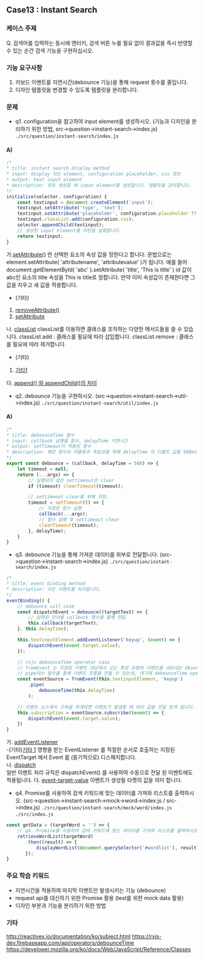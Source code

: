 ## Case13 : Instant Search


### 케이스 주제

Q. 검색어를 입력하는 동시에 엔터키, 검색 버튼 누를 필요 없이 결과값을 즉시 반영할 수 있는 순간 검색 기능을 구현하십시오.


### 기능 요구사항

1. 키보드 이벤트를 지연시간(debounce 기능)을 통해 request 횟수를 줄입니다.
2. 디자인 템플릿을 변경할 수 있도록 템플릿을 분리합니다.


### 문제
- q1. configuration을 참고하여 input element를 생성하시오. (기능과 디자인을 분리하기 위한 방법, src->question->instant-search->index.js)
`./src/question/instant-search/index.js`
#### A)
```js
/*
* title: instant search display method
* input: display 되는 element, configuration placeholder, css 정보
* output: text input element
* description: 최초 생성할 때 input element를 생성합니다. 템플릿을 관리합니다.
*/
initialize(selector, configuration) {
    const textinput = document.createElement('input');
    textinput.setAttribute('type', 'text');
    textinput.setAttribute('placeholder', configuration.placeholder ?? 'Please enter');
    textinput.classList.add(configuration.css);
    selector.appendChild(textinput);
    // 생성된 input element를 리턴을 실행합니다.
    return textinput;
}
```
가.<a href="https://www.codingfactory.net/10419">setAttribute()</a> 란 선택한 요소의 속성 값을 정한다고 합니다.
문법으로는 element.setAttribute( 'attributename', 'attributevalue' )가 됩니다.
예를 들어 document.getElementById( 'abc' ).setAttribute( 'title', 'This is title' )
id 값이 abc인 요소의 title 속성을 This is title로 정합니다. 만약 이미 속성값이 존재한다면 그 값을 지우고 새 값을 적용합니다.
- (기타)
1. <a href="https://www.codingfactory.net/10419#google_vignette">removeAttribute()</a>
2. <a href="https://www.codingfactory.net/10419">setAttribute</a>

나. <a href="https://developer.mozilla.org/ko/docs/Web/API/Element/classList">classList</a>
classList를 이용하면 클래스를 조작하는 다양한 메서드들을 쓸 수 있습니다.
classList.add : 클래스를 필요에 따라 삽입합니다.
classList.remove : 클래스를 필요에 따라 제거합니다.
- (기타) 
1. <a href="https://velog.io/@rimu/%EC%9E%90%EB%B0%94%EC%8A%A4%ED%81%AC%EB%A6%BD%ED%8A%B8-classList.add-remove-contains-toggle">기타1</a>

다. <a href="https://blogpack.tistory.com/682">append() 와 appendChild()의 차이</a>

- q2. debounce 기능을 구현하시오. (src->question->instant-search->util->index.js)
`./src/question/instant-search/util/index.js`
#### A)
```js
/*
* title: debounceTime 함수
* input: callback 실행될 함수, delayTime 지연시간
* output: setTimeout이 적용된 함수
* description: 해당 함수의 커플링과 독립성을 위해 delayTime 의 디폴트 값을 500ms로 함.
*/
export const debounce = (callback, delayTime = 500) => {
    let timeout = null;
    return (...args) => {
        // 실행되지 않은 settimeout은 clear
        if (timeout) clearTimeout(timeout);

        // settimeout clear를 위해 저장.
        timeout = setTimeout(() => {
            // 지정된 함수 실행
            callback(...args);
            // 함수 실행 후 settimeout clear
            clearTimeout(timeout);
        }, delayTime);
    }
}
```

- q3. debounce 기능을 통해 가져온 데이터를 외부로 전달합니다. (src->question->instant-search->index.js)
`./src/question/instant-search/index.js`
```js
/*
* title: event binding method
* description: 모든 이벤트를 처리합니다.
*/
eventBinding() {
    // debounce uitl case
    const dispatchEvent = debounce((targetText) => {
        // 입력된 단어를 callback 함수를 통해 전달.
        this.callback(targetText);
    }, this.delayTime);

    this.textinputElement.addEventListener('keyup', (event) => {
        dispatchEvent(event.target.value);
    });

    // rxjs debounceTime operator case
    // fromEvent 는 지정된 이벤트 대상에서 오는 특정 유형의 이벤트를 내보내는 Observable 만들어 반환합니다.
    // pipe라는 함수를 통해 이벤트 흐름을 만들 수 있는데, 여기에 debounceTime operator를 넣습니다.
    const eventSource = fromEvent(this.textinputElement, 'keyup')
        .pipe(
            debounceTime(this.delayTime)
        );

    // 이벤트 소스에서 구독을 하게되면 이벤트가 발생할 때 마다 값을 전달 받게 됩니다.
    this.subscription = eventSource.subscribe((event) => {
        dispatchEvent(event.target.value);
    })
}
```

가. <a href="https://opentutorials.org/course/1375/6761">addEventListener</a>  
-(기타)<a href="https://developer.mozilla.org/ko/docs/Web/API/EventTarget/addEventListener">기타 1</a>
영향을 받는 EventListener 를 적절한 순서로 호출하는 지정된 EventTarget 에서 Event 를 (동기적으로) 디스패치합니다.  
나. <a href="https://developer.mozilla.org/ko/docs/Web/API/EventTarget/dispatchEvent">dispatch</a>  
일반 이벤트 처리 규칙은 dispatchEvent() 를 사용하여 수동으로 전달 된 이벤트에도 적용됩니다.
다. <a href="https://ooeunz.tistory.com/17">event-target-value</a>
이벤트가 생성될 타켓의 값을 의미 합니다.


- q4. Promise를 사용하여 검색 키워드에 맞는 데이터를 가져와 리스트를 출력하시오. (src->question->instant-search->mock->word->index.js / src->index.js)
`./src/question/instant-search/mock/word/index.js`
`./src/index.js`
```js
const getData = (targetWord = '') => {
    // q4. Promise를 사용하여 검색 키워드에 맞는 데이터를 가져와 리스트를 출력하시오
    retrieveWordList(targetWord)
       .then((result) => {
           displayWordList(document.querySelector('#wordlist'), result);
       });
}
```

### 주요 학습 키워드
- 지연시간을 적용하여 마지막 이벤트만 발생시키는 기능 (debounce) 
- request api를 대신하기 위한 Promise 활용 (test를 위한 mock data 활용)
- 디자인 부분과 기능을 분리하기 위한 방법

### 기타
http://reactivex.io/documentation/ko/subject.html
https://rxjs-dev.firebaseapp.com/api/operators/debounceTime
https://developer.mozilla.org/ko/docs/Web/JavaScript/Reference/Classes

